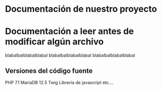 # Documentación de nuestro proyecto

# Documentación a leer antes de modificar algún archivo
blabalbalblabalblabal
blabalbalblabalblabal
blabalbalblabalblabal

## Versiones del código fuente
PHP 7.1
MariaDB 12.5
Twig
Librería de javascript
etc....